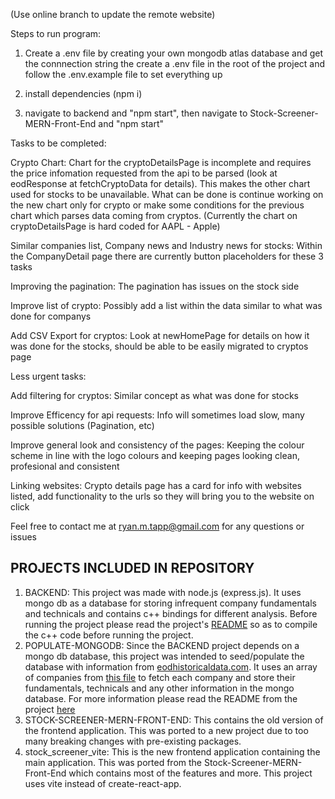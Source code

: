 (Use online branch to update the remote website)

Steps to run program:

1. Create a .env file by creating your own mongodb atlas database and get the connnection string the create a .env file in the root of the project and follow the .env.example file to set everything up

2. install dependencies (npm i)

3. navigate to backend and "npm start", then navigate to Stock-Screener-MERN-Front-End and "npm start"


Tasks to be completed:

Crypto Chart: Chart for the cryptoDetailsPage is incomplete and requires the price infomation requested from the api to be parsed (look at eodResponse at fetchCryptoData for details). This makes the other chart used for stocks to be unavailable. What can be done is continue working on the new chart only for crypto or make some conditions for the previous chart which parses data coming from cryptos. (Currently the chart on cryptoDetailsPage is hard coded for AAPL - Apple)

Similar companies list, Company news and Industry news for stocks: Within the CompanyDetail page there are currently button placeholders for these 3 tasks

Improving the pagination: The pagination has issues on the stock side

Improve list of crypto: Possibly add a list within the data similar to what was done for companys

Add CSV Export for cryptos: Look at newHomePage for details on how it was done for the stocks, should be able to be easily migrated to cryptos page

Less urgent tasks:

Add filtering for cryptos: Similar concept as what was done for stocks

Improve Efficency for api requests: Info will sometimes load slow, many possible solutions (Pagination, etc)

Improve general look and consistency of the pages: Keeping the colour scheme in line with the logo colours and keeping pages looking clean, profesional and consistent

Linking websites: Crypto details page has a card for info with websites listed, add functionality to the urls so they will bring you to the website on click


Feel free to contact me at ryan.m.tapp@gmail.com for any questions or issues


## PROJECTS INCLUDED IN REPOSITORY
1. BACKEND: This project was made with node.js (express.js). It uses mongo db as a database for storing infrequent company fundamentals and technicals and contains c++ bindings for different analysis. Before running the project please read the project's [README](`backend/README.md`) so as to compile the c++ code before running the project.
2. POPULATE-MONGODB: Since the BACKEND project depends on a mongo db database, this project was intended to seed/populate the database with information from [eodhistoricaldata.com](https://eodhd.com/). It uses an array of companies from [this file](Populate-MongoDB/src/utils/constants/companyList.js) to fetch each company and store their fundamentals, technicals and any other information in the mongo database. For more information please read the README from the project [here](Populate-MongoDB/README.md)
3. STOCK-SCREENER-MERN-FRONT-END: This contains the old version of the frontend application. This was ported to a new project due to too many breaking changes with pre-existing packages.
4. stock_screener_vite: This is the new frontend application containing the main application. This was ported from the Stock-Screener-MERN-Front-End which contains most of the features and more. This project uses vite instead of create-react-app.
